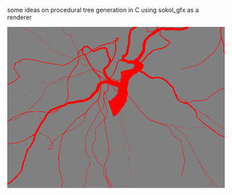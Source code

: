 some ideas on procedural tree generation in C using sokol_gfx as a renderer

![screenshot](screenshot.png)
